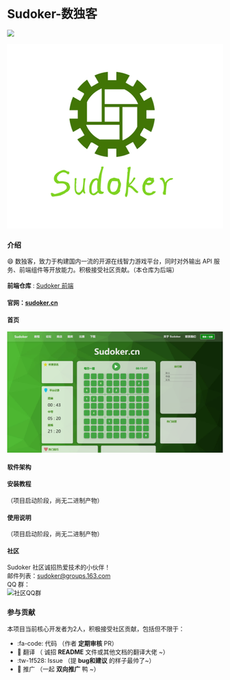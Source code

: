 # Sudoker-数独客
![](https://img.shields.io/badge/version-0.0.1-blue) <br/>
<div align='center'><img src='logo.png'/></div>

### 介绍
😄 数独客，致力于构建国内一流的开源在线智力游戏平台，同时对外输出 API 服务、前端组件等开放能力。积极接受社区贡献。（本仓库为后端）
<br/><br/>
**前端仓库** : [Sudoker 前端](https://gitee.com/carlos_li/sudoker-fe)

#### 官网：[sudoker.cn](http://sudoker.cn)

#### 首页
<img src='fe.png'/></div>

#### 软件架构



#### 安装教程

（项目启动阶段，尚无二进制产物）

#### 使用说明

（项目启动阶段，尚无二进制产物）

#### 社区
Sudoker 社区诚招热爱技术的小伙伴！<br/>
邮件列表：sudoker@groups.163.com<br/>
QQ 群：<br/>
![社区QQ群](https://images.gitee.com/uploads/images/2021/0820/111452_8e22b8ae_5289399.jpeg "qq.jpeg")

### 参与贡献
本项目当前核心开发者为2人，积极接受社区贡献，包括但不限于：
-  :fa-code: 代码 （作者 **定期审核** PR）
-  :pencil: 翻译 （ 诚招 **README** 文件或其他文档的翻译大佬 ~）
-  :tw-1f528: Issue （提 **bug和建议** 的样子最帅了~）
-  :rocket: 推广 （一起 **双向推广** 鸭 ~）